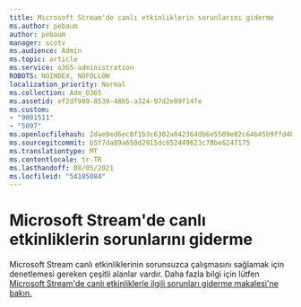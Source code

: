 ```yaml
---
title: Microsoft Stream'de canlı etkinliklerin sorunlarını giderme
ms.author: pebaum
author: pebaum
manager: scotv
ms.audience: Admin
ms.topic: article
ms.service: o365-administration
ROBOTS: NOINDEX, NOFOLLOW
localization_priority: Normal
ms.collection: Adm_O365
ms.assetid: ef2df989-8539-48b5-a324-97d2e09f14fe
ms.custom:
- "9001511"
- "5097"
ms.openlocfilehash: 2dae9ed6ec8f1b3c6302a042364db6e5509e02c64b45b9ffd4bdf567fdd97298
ms.sourcegitcommit: b5f7da89a650d2915dc652449623c78be6247175
ms.translationtype: MT
ms.contentlocale: tr-TR
ms.lasthandoff: 08/05/2021
ms.locfileid: "54105084"
---
```

# <a name="troubleshooting-live-events-in-microsoft-stream"></a>Microsoft Stream'de canlı etkinliklerin sorunlarını giderme

Microsoft Stream canlı etkinliklerinin sorunsuzca çalışmasını sağlamak için denetlemesi gereken çeşitli alanlar vardır. Daha fazla bilgi için lütfen [Microsoft Stream'de canlı etkinliklerle ilgili sorunları giderme makalesi'ne bakın.](/stream/live-event-troubleshooting)
